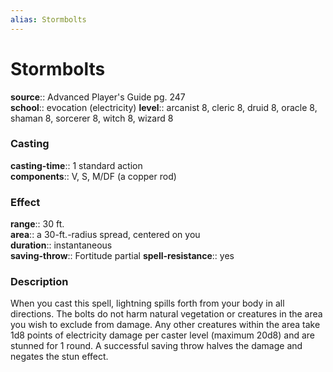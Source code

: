 ```yaml
---
alias: Stormbolts
---
```


# Stormbolts 

**source**:: Advanced Player's Guide pg. 247  
**school**:: evocation (electricity)
**level**:: arcanist 8, cleric 8, druid 8, oracle 8, shaman 8, sorcerer 8, witch 8, wizard 8

### Casting 

**casting-time**:: 1 standard action  
**components**:: V, S, M/DF (a copper rod)

### Effect 

**range**:: 30 ft.  
**area**:: a 30-ft.-radius spread, centered on you  
**duration**:: instantaneous  
**saving-throw**:: Fortitude partial
**spell-resistance**:: yes

### Description 

When you cast this spell, lightning spills forth from your body in all directions. The bolts do not harm natural vegetation or creatures in the area you wish to exclude from damage. Any other creatures within the area take 1d8 points of electricity damage per caster level (maximum 20d8) and are stunned for 1 round. A successful saving throw halves the damage and negates the stun effect.
